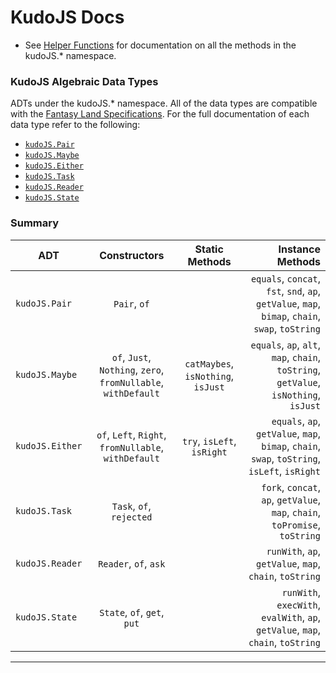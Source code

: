 # KudoJS Docs


* See [Helper Functions](helper-functions.md) for documentation on all the methods in the kudoJS.* namespace.


### KudoJS Algebraic Data Types

ADTs under the kudoJS.* namespace. All of the data types are compatible with the [Fantasy Land Specifications](https://github.com/fantasyland/). For the full documentation of each data type refer to the following: 

* [`kudoJS.Pair`](pair.md)
* [`kudoJS.Maybe`](maybe.md)
* [`kudoJS.Either`](either.md)
* [`kudoJS.Task`](task.md)
* [`kudoJS.Reader`](reader.md)
* [`kudoJS.State`](state.md)

### Summary

| ADT           | Constructors  | Static Methods | Instance Methods  |
| ------------- |:-------------:|:-----------------:| ----:|
| `kudoJS.Pair`      | `Pair`, `of` || `equals`, `concat`, `fst`, `snd`, `ap`, `getValue`, `map`, `bimap`, `chain`, `swap`, `toString` |
| `kudoJS.Maybe`      | `of`, `Just`, `Nothing`, `zero`, `fromNullable`, `withDefault`    | `catMaybes`, `isNothing`, `isJust` |  `equals`, `ap`, `alt`, `map`, `chain`, `toString`, `getValue`, `isNothing`, `isJust` |
| `kudoJS.Either` |   `of`, `Left`, `Right`, `fromNullable`, `withDefault`    | `try`, `isLeft`, `isRight`   | `equals`, `ap`, `getValue`, `map`, `bimap`, `chain`, `swap`, `toString`, `isLeft`, `isRight` |
| `kudoJS.Task` |       `Task`, `of`, `rejected`           |     |  `fork`, `concat`, `ap`, `getValue`, `map`, `chain`, `toPromise`, `toString`|
| `kudoJS.Reader` |       `Reader`, `of`, `ask`           |     |  `runWith`, `ap`, `getValue`, `map`, `chain`, `toString`|
| `kudoJS.State` |       `State`, `of`, `get`, `put`           |     |  `runWith`, `execWith`, `evalWith`, `ap`, `getValue`, `map`, `chain`, `toString`|

---